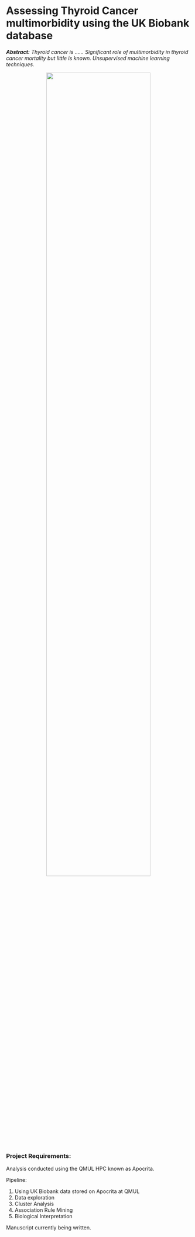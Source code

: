 # Assessing Thyroid Cancer multimorbidity using the UK Biobank database

***Abstract:*** *Thyroid cancer is ...... Significant role of multimorbidity in thyroid cancer mortality but little is
known. Unsupervised machine learning techniques.*


<p align="center">
<img src="https://github.com/Jack-Coutts/ThyCa_Multimorbidity_UKBB/ThyCa_multimorbidity.png" width=75% height=75% class="center">
</p>





### Project Requirements:




Analysis conducted using the QMUL HPC known as Apocrita.

Pipeline:

1. Using UK Biobank data stored on Apocrita at QMUL
2. Data exploration
3. Cluster Analysis 
4. Association Rule Mining
5. Biological Interpretation

Manuscript currently being written.
